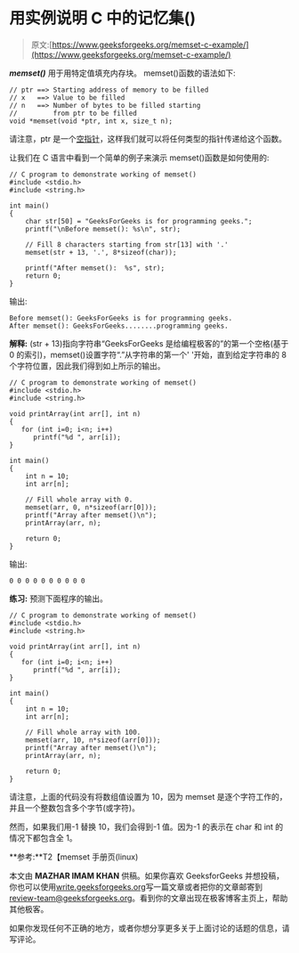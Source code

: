 # 用实例说明 C 中的记忆集()

> 原文:[https://www.geeksforgeeks.org/memset-c-example/](https://www.geeksforgeeks.org/memset-c-example/)

***memset()*** 用于用特定值填充内存块。
memset()函数的语法如下:

```
// ptr ==> Starting address of memory to be filled
// x   ==> Value to be filled
// n   ==> Number of bytes to be filled starting 
//         from ptr to be filled
void *memset(void *ptr, int x, size_t n);

```

请注意，ptr 是一个[空指针](https://www.geeksforgeeks.org/void-pointer-c-cpp/)，这样我们就可以将任何类型的指针传递给这个函数。

让我们在 C 语言中看到一个简单的例子来演示 memset()函数是如何使用的:

```
// C program to demonstrate working of memset()
#include <stdio.h>
#include <string.h>

int main()
{
    char str[50] = "GeeksForGeeks is for programming geeks.";
    printf("\nBefore memset(): %s\n", str);

    // Fill 8 characters starting from str[13] with '.'
    memset(str + 13, '.', 8*sizeof(char));

    printf("After memset():  %s", str);
    return 0;
}
```

输出:

```
Before memset(): GeeksForGeeks is for programming geeks.
After memset(): GeeksForGeeks........programming geeks.

```

**解释:** (str + 13)指向字符串“GeeksForGeeks 是给编程极客的”的第一个空格(基于 0 的索引)，memset()设置字符“.”从字符串的第一个' '开始，直到给定字符串的 8 个字符位置，因此我们得到如上所示的输出。

```
// C program to demonstrate working of memset()
#include <stdio.h>
#include <string.h>

void printArray(int arr[], int n)
{
   for (int i=0; i<n; i++)
      printf("%d ", arr[i]);
}

int main()
{
    int n = 10;
    int arr[n];

    // Fill whole array with 0.
    memset(arr, 0, n*sizeof(arr[0]));
    printf("Array after memset()\n");
    printArray(arr, n);

    return 0;
}
```

输出:

```
0 0 0 0 0 0 0 0 0 0
```

 **练习:**
预测下面程序的输出。

```
// C program to demonstrate working of memset()
#include <stdio.h>
#include <string.h>

void printArray(int arr[], int n)
{
   for (int i=0; i<n; i++)
      printf("%d ", arr[i]);
}

int main()
{
    int n = 10;
    int arr[n];

    // Fill whole array with 100.
    memset(arr, 10, n*sizeof(arr[0]));
    printf("Array after memset()\n");
    printArray(arr, n);

    return 0;
}
```

请注意，上面的代码没有将数组值设置为 10，因为 memset 是逐个字符工作的，并且一个整数包含多个字节(或字符)。

然而，如果我们用-1 替换 10，我们会得到-1 值。因为-1 的表示在 char 和 int 的情况下都包含全 1。

**参考:**T2【memset 手册页(linux)

本文由 **MAZHAR IMAM KHAN** 供稿。如果你喜欢 GeeksforGeeks 并想投稿，你也可以使用[write.geeksforgeeks.org](https://write.geeksforgeeks.org)写一篇文章或者把你的文章邮寄到 review-team@geeksforgeeks.org。看到你的文章出现在极客博客主页上，帮助其他极客。

如果你发现任何不正确的地方，或者你想分享更多关于上面讨论的话题的信息，请写评论。